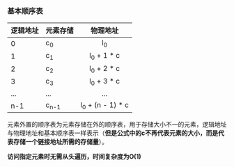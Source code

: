 ### 基本顺序表

|逻辑地址|元素存储|物理地址|
|---|---|:---:|
|0|c<sub>0</sub>|l<sub>0</sub>|
|1|c<sub>1</sub>|l<sub>0</sub> + 1 * c|
|2|c<sub>2</sub>|l<sub>0</sub> + 2 * c|
|3|c<sub>3</sub>|l<sub>0</sub> + 3 * c|
|...|...|...|
|n-1|c<sub>n-1</sub>|l<sub>0</sub> + (n - 1) * c|


元素外置的顺序表为元素存储在外的顺序表，用于存储大小不一的元素，逻辑地址与物理地址和基本顺序表一样表示（**但是公式中的c不再代表元素的大小，而是代表存储一个链接地址所需的存储量**）。

**访问指定元素时无需从头遍历，时间复杂度为O(1)**
